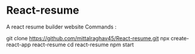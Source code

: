 # React-resume
A react resume builder website
Commands : 


git clone https://github.com/mittalraghav45/React-resume.git
npx create-react-app react-resume
cd react-resume
npm start
